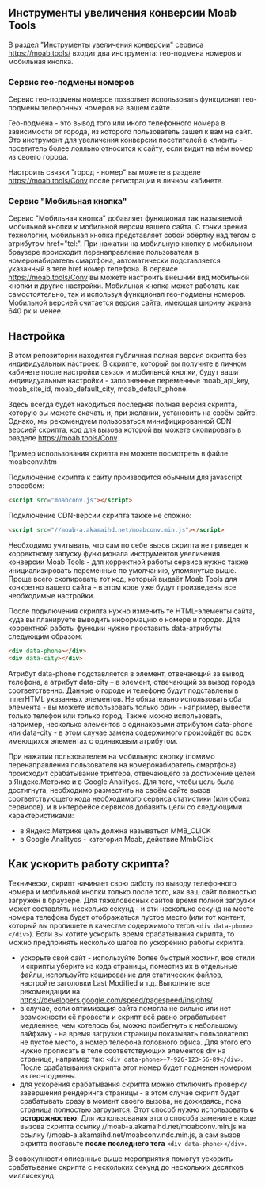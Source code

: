 ## Инструменты увеличения конверсии Moab Tools ##

В раздел "Инструменты увеличения конверсии" сервиса https://moab.tools/ входит два инструмента: гео-подмена номеров и мобильная кнопка.

### Сервис гео-подмены номеров

Сервис гео-подмены номеров позволяет использовать функционал гео-подмены телефонных номеров на вашем сайте.

Гео-подмена - это вывод того или иного телефонного номера в зависимости от города, из которого пользователь зашел к вам на сайт. Это инструмент для увеличения конверсии посетителей в клиенты - посетитель более лояльно относится к сайту, если видит на нём номер из своего города.

Настроить связки "город - номер" вы можете в разделе https://moab.tools/Conv после регистрации в личном кабинете.

### Сервис "Мобильная кнопка"

Сервис "Мобильная кнопка" добавляет функционал так называемой мобильной кнопки к мобильной версии вашего сайта. С точки зрения технологии, мобильная кнопка представляет собой обёртку над тегом <a> с атрибутом href="tel:". При нажатии на мобильную кнопку в мобильном браузере происходит перенаправление пользователя в номеронабиратель смартфона, автоматически подставляется указанный в теге href номер телефона. В сервисе https://moab.tools/Conv вы можете настроить внешний вид мобильной кнопки и другие настройки. Мобильная кнопка может работать как самостоятельно, так и используя функционал гео-подмены номеров. Мобильной версией считается версия сайта, имеющая ширину экрана 640 px и менее.
  
## Настройка

В этом репозитории находится публичная полная версия скрипта без индивидуальных настроек. В скрипте, который вы получите в личном кабинете после настройки связок и мобильной кнопки, будут ваши индивидуальные настройки - заполненные переменные moab_api_key, moab_site_id, moab_default_city, moab_default_phone.

Здесь всегда будет находиться последняя полная версия скрипта, которую вы можете скачать и, при желании, установить на своём сайте. Однако, мы рекомендуем пользоваться минифицированной CDN-версией скрипта, код для вызова которой вы можете скопировать в разделе https://moab.tools/Conv.

Пример использования скрипта вы можете посмотреть в файле moabconv.htm

Подключение скрипта к сайту производится обычным для javascript способом:
```html
<script src="moabconv.js"></script>
```
Подключение CDN-версии скрипта также не сложно:
```html
<script src="//moab-a.akamaihd.net/moabconv.min.js"></script>
```

Необходимо учитывать, что сам по себе вызов скрипта не приведет к корректному запуску функционала инструментов увеличения конверсии Moab Tools - для корректной работы сервиса нужно также инициализировать переменные по умолчанию, упомянутые выше. Проще всего скопировать тот код, который выдаёт Moab Tools для конкретно вашего сайта - в этом коде уже будут произведены все необходимые настройки.

После подключения скрипта нужно изменить те HTML-элементы сайта, куда вы планируете выводить информацию о номере и городе. Для корректной работы функции нужно проставить data-атрибуты следующим образом:
```html
<div data-phone></div>
<div data-city></div>
```
Атрибут data-phone подставляется в элемент, отвечающий за вывод телефона, а атрибут data-city – в элемент, отвечающий за вывод города соответственно. Данные о городе и телефоне будут подставлены в innerHTML указанных элементов.
Не обязательно использовать оба элемента - вы можете использовать только один - например, вывести только телефон или только город. Также можно использовать, например, несколько элементов с одинаковыми атрибутом data-phone или data-city - в этом случае замена содержимого произойдёт во всех имеющихся элементах с одинаковым атрибутом.

При нажатии пользователем на мобильную кнопку (помимо перенаправления пользователя на номеронабиратель смартфона) происходит срабатывание триггера, отвечающего за достижение целей в Яндекс.Метрике и в Google Analitycs. Для того, чтобы цель была достигнута, необходимо разместить на своём сайте вызов соответствующего кода необходимого сервиса статистики (или обоих сервисов), и в интерфейсе сервисов добавить цели со следующими характеристиками:

* в Яндекс.Метрике цель должна называться MMB_CLICK
* в Google Analitycs - категория Moab, действие MmbClick

## Как ускорить работу скрипта?

Технически, скрипт начинает свою работу по выводу телефонного номера и мобильной кнопки только после того, как ваш сайт полностью загружен в браузере. Для тяжеловесных сайтов время полной загрузки может составлять несколько секунд - и эти несколько секунд на месте номера телефона будет отображаться пустое место (или тот контент, который вы пропишете в качестве содержимого тегов ```<div data-phone></div>```). Если вы хотите ускорить время срабатывания скрипта, то можно предпринять несколько шагов по ускорению работы скрипта.

* ускорьте свой сайт - используйте более быстрый хостинг, все стили и скрипты уберите из кода страницы, поместив их в отдельные файлы, используйте кэширование для статических файлов, настройте заголовки Last Modified и т.д. Выполните все рекомендации на  https://developers.google.com/speed/pagespeed/insights/
* в случае, если оптимизация сайта помогла не сильно или нет возможности её провести и скрипт всё равно отрабатывает медленнее, чем хотелось бы, можно прибегнуть к небольшому лайфхаку - на время загрузки страницы показывать пользователю не пустое место, а номер телефона головного офиса. Для этого его нужно прописать в теле соответствующих элементов div на странице, например так: ```<div data-phone>+7-926-123-56-89</div>```. После срабатывания скрипта этот номер будет подменен номером из гео-подмены.
* для ускорения срабатывания скрипта можно отключить проверку завершения рендеринга страницы - в этом случае скрипт будет срабатывать сразу в момент своего вызова, не дожидаясь, пока страница полностью загрузится. Этот способ нужно использовать **с осторожностью**. Для использования этого способа замените в коде вызова скрипта ссылку //moab-a.akamaihd.net/moabconv.min.js на ссылку //moab-a.akamaihd.net/moabconv.ndc.min.js, а сам вызов скрипта поставьте **после последнего тега** ```<div data-phone></div>```.
  
В совокупности описанные выше мероприятия помогут ускорить срабатывание скрипта с нескольких секунд до нескольких десятков миллисекунд.
